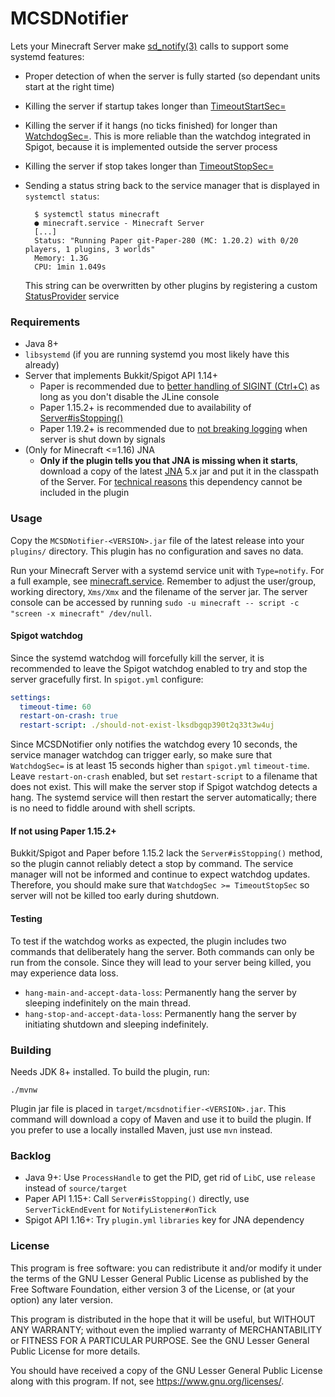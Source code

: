 # MCSDNotifier

Lets your Minecraft Server make [sd_notify(3)](https://www.freedesktop.org/software/systemd/man/latest/sd_notify.html)
calls to support some systemd features:

- Proper detection of when the server is fully started (so dependant units start at the right time)
- Killing the server if startup takes longer
  than [TimeoutStartSec=](https://www.freedesktop.org/software/systemd/man/latest/systemd.service.html#TimeoutStartSec=)
- Killing the server if it hangs (no ticks finished) for longer
  than [WatchdogSec=](https://www.freedesktop.org/software/systemd/man/latest/systemd.service.html#WatchdogSec=). This
  is more reliable than the watchdog integrated in Spigot, because it is implemented outside the server process
- Killing the server if stop takes longer
  than [TimeoutStopSec=](https://www.freedesktop.org/software/systemd/man/latest/systemd.service.html#TimeoutStopSec=)
- Sending a status string back to the service manager that is displayed in `systemctl status`:

        $ systemctl status minecraft
        ● minecraft.service - Minecraft Server
        [...]
        Status: "Running Paper git-Paper-280 (MC: 1.20.2) with 0/20 players, 1 plugins, 3 worlds"
        Memory: 1.3G
        CPU: 1min 1.049s

  This string can be overwritten by other plugins by
  registering a custom [StatusProvider](src/main/java/me/agentoak/mcsdnotifier/StatusProvider.java) service

### Requirements

- Java 8+
- `libsystemd` (if you are running systemd you most likely have this already)
- Server that implements Bukkit/Spigot API 1.14+
    - Paper is recommended due to [better handling of SIGINT (Ctrl+C)](https://github.com/PaperMC/Paper/pull/728) as
      long as you don't disable the JLine console
    - Paper 1.15.2+ is recommended due to availability
      of [Server#isStopping()](https://jd.papermc.io/paper/1.15/org/bukkit/Server.html#isStopping--)
    - Paper 1.19.2+ is recommended due to [not breaking logging](https://github.com/PaperMC/Paper/pull/5592) when server
      is shut down by signals
- (Only for Minecraft <=1.16) JNA
    - **Only if the plugin tells you that JNA is missing when it starts**, download a copy of the
      latest [JNA](https://mvnrepository.com/artifact/net.java.dev.jna/jna) 5.x jar and put it in the classpath of the
      Server. For [technical reasons](https://github.com/java-native-access/jna/issues/679) this dependency cannot be
      included in the plugin

### Usage

Copy the `MCSDNotifier-<VERSION>.jar` file of the latest release into your `plugins/` directory. This plugin has no
configuration and saves no data.

Run your Minecraft Server with a systemd service unit with `Type=notify`. For a full example, see
[minecraft.service](minecraft.service). Remember to adjust the user/group, working directory, `Xms/Xmx` and the filename
of the server jar. The server console can be accessed by running
`sudo -u minecraft -- script -c "screen -x minecraft" /dev/null`.

#### Spigot watchdog

Since the systemd watchdog will forcefully kill the server, it is recommended to leave the Spigot watchdog enabled to
try and stop the server gracefully first. In `spigot.yml` configure:

```yaml
settings:
  timeout-time: 60
  restart-on-crash: true
  restart-script: ./should-not-exist-lksdbgqp390t2q33t3w4uj
```

Since MCSDNotifier only notifies the watchdog every 10 seconds, the service manager watchdog can trigger early, so make
sure that `WatchdogSec=` is at least 15 seconds higher than `spigot.yml` `timeout-time`. Leave `restart-on-crash`
enabled, but set `restart-script` to a filename that does not exist. This will make the server stop if Spigot watchdog
detects a hang. The systemd service will then restart the server automatically; there is no need to fiddle around with
shell scripts.

#### If not using Paper 1.15.2+

Bukkit/Spigot and Paper before 1.15.2 lack the `Server#isStopping()` method, so the plugin cannot reliably detect a stop
by command. The service manager will not be informed and continue to expect watchdog updates. Therefore, you should make
sure that `WatchdogSec >= TimeoutStopSec` so server will not be killed too early during shutdown.

#### Testing

To test if the watchdog works as expected, the plugin includes two commands that deliberately hang the server. Both
commands can only be run from the console. Since they will lead to your server being killed, you may experience data
loss.

- `hang-main-and-accept-data-loss`: Permanently hang the server by sleeping indefinitely on the main thread.
- `hang-stop-and-accept-data-loss`: Permanently hang the server by initiating shutdown and sleeping indefinitely.

### Building

Needs JDK 8+ installed. To build the plugin, run:

```
./mvnw
```

Plugin jar file is placed in `target/mcsdnotifier-<VERSION>.jar`. This command will download a copy of Maven and use it
to build the plugin. If you prefer to use a locally installed Maven, just use `mvn` instead.

### Backlog

- Java 9+: Use `ProcessHandle` to get the PID, get rid of `LibC`, use `release` instead of `source/target`
- Paper API 1.15+: Call `Server#isStopping()` directly, use `ServerTickEndEvent` for `NotifyListener#onTick`
- Spigot API 1.16+: Try `plugin.yml` `libraries` key for JNA dependency

### License

This program is free software: you can redistribute it and/or modify it under the terms of the GNU Lesser General Public
License as published by the Free Software Foundation, either version 3 of the License, or (at your option) any later
version.

This program is distributed in the hope that it will be useful, but WITHOUT ANY WARRANTY; without even the implied
warranty of MERCHANTABILITY or FITNESS FOR A PARTICULAR PURPOSE. See the GNU Lesser General Public License for more
details.

You should have received a copy of the GNU Lesser General Public License along with this program. If not,
see <https://www.gnu.org/licenses/>.
